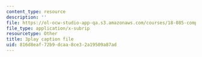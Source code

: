 ```yaml
---
content_type: resource
description: ''
file: https://ol-ocw-studio-app-qa.s3.amazonaws.com/courses/18-085-computational-science-and-engineering-i-fall-2008/816d8eaf72b9dcaa8ce32a19509a87ad_wt7UJckgvxs.srt
file_type: application/x-subrip
resourcetype: Other
title: 3play caption file
uid: 816d8eaf-72b9-dcaa-8ce3-2a19509a87ad
---
```


